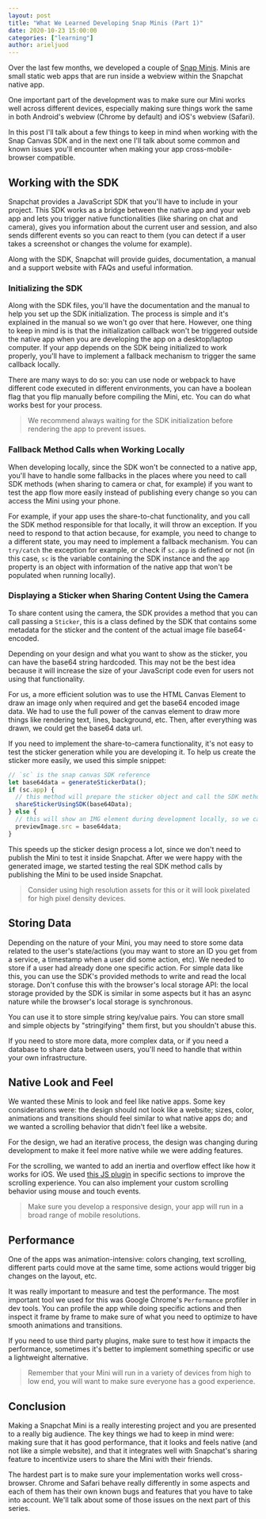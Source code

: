 ```yaml
---
layout: post
title: "What We Learned Developing Snap Minis (Part 1)"
date: 2020-10-23 15:00:00
categories: ["learning"]
author: arieljuod
---
```


Over the last few months, we developed a couple of [Snap Minis](https://www.ombulabs.com/blog/software-development/snap-minis.html). Minis are small static web apps that are run inside a webview within the Snapchat native app.

One important part of the development was to make sure our Mini works well across different devices, especially making sure things work the same in both Android's webview (Chrome by default) and iOS's webview (Safari).

In this post I'll talk about a few things to keep in mind when working with the Snap Canvas SDK and in the next one I'll talk about some common and known issues you'll encounter when making your app cross-mobile-browser compatible.

<!--more-->

## Working with the SDK

Snapchat provides a JavaScript SDK that you'll have to include in your project. This SDK works as a bridge between the native app and your web app and lets you trigger native functionalities (like sharing on chat and camera), gives you information about the current user and session, and also sends different events so you can react to them (you can detect if a user takes a screenshot or changes the volume for example).

Along with the SDK, Snapchat will provide guides, documentation, a manual and a support website with FAQs and useful information.

### Initializing the SDK

Along with the SDK files, you'll have the documentation and the manual to help you set up the SDK initialization. The process is simple and it's explained in the manual so we won't go over that here. However, one thing to keep in mind is is that the initialization callback won't be triggered outside the native app when you are developing the app on a desktop/laptop computer. If your app depends on the SDK being initialized to work properly, you'll have to implement a fallback mechanism to trigger the same callback locally.

There are many ways to do so: you can use node or webpack to have different code executed in different environments, you can have a boolean flag that you flip manually before compiling the Mini, etc. You can do what works best for your process.

> We recommend always waiting for the SDK initialization before rendering the app to prevent issues.

### Fallback Method Calls when Working Locally

When developing locally, since the SDK won't be connected to a native app, you'll have to handle some fallbacks in the places where you need to call SDK methods (when sharing to camera or chat, for example) if you want to test the app flow more easily instead of publishing every change so you can access the Mini using your phone.

For example, if your app uses the share-to-chat functionality, and you call the SDK method responsible for that locally, it will throw an exception. If you need to respond to that action because, for example, you need to change to a different state, you may need to implement a fallback mechanism. You can `try/catch` the exception for example, or check if `sc.app` is defined or not (in this case, `sc` is the variable containing the SDK instance and the `app` property is an object with information of the native app that won't be populated when running locally).

### Displaying a Sticker when Sharing Content Using the Camera

To share content using the camera, the SDK provides a method that you can call passing a `Sticker`, this is a class defined by the SDK that contains some metadata for the sticker and the content of the actual image file base64-encoded.

Depending on your design and what you want to show as the sticker, you can have the base64 string hardcoded. This may not be the best idea because it will increase the size of your JavaScript code even for users not using that functionality.

For us, a more efficient solution was to use the HTML Canvas Element to draw an image only when required and get the base64 encoded image data. We had to use the full power of the canvas element to draw more things like rendering text, lines, background, etc. Then, after everything was drawn, we could get the base64 data url.

If you need to implement the share-to-camera functionality, it's not easy to test the sticker generation while you are developing it. To help us create the sticker more easily, we used this simple snippet:

```javascript
// `sc` is the snap canvas SDK reference
let base64data = generateStickerData();
if (sc.app) {
  // this method will prepare the sticker object and call the SDK methods
  shareStickerUsingSDK(base64Data);
} else {
  // this will show an IMG element during development locally, so we can see what we created
  previewImage.src = base64data;
}
```

This speeds up the sticker design process a lot, since we don't need to publish the Mini to test it inside Snapchat. After we were happy with the generated image, we started testing the real SDK method calls by publishing the Mini to be used inside Snapchat.

> Consider using high resolution assets for this or it will look pixelated for high pixel density devices.

## Storing Data

Depending on the nature of your Mini, you may need to store some data related to the user's state/actions (you may want to store an ID you get from a service, a timestamp when a user did some action, etc). We needed to store if a user had already done one specific action. For simple data like this, you can use the SDK's provided methods to write and read the local storage. Don't confuse this with the browser's local storage API: the local storage provided by the SDK is similar in some aspects but it has an async nature while the browser's local storage is synchronous.

You can use it to store simple string key/value pairs. You can store small and simple objects by "stringifying" them first, but you shouldn't abuse this.

If you need to store more data, more complex data, or if you need a database to share data between users, you'll need to handle that within your own infrastructure.

## Native Look and Feel

We wanted these Minis to look and feel like native apps. Some key considerations were: the design should not look like a website; sizes, color, animations and transitions should feel similar to what native apps do; and we wanted a scrolling behavior that didn't feel like a website.

For the design, we had an iterative process, the design was changing during development to make it feel more native while we were adding features.

For the scrolling, we wanted to add an inertia and overflow effect like how it works for iOS. We used [this JS plugin](https://github.com/idiotWu/smooth-scrollbar) in specific sections to improve the scrolling experience. You can also implement your custom scrolling behavior using mouse and touch events.

> Make sure you develop a responsive design, your app will run in a broad range of mobile resolutions.

## Performance

One of the apps was animation-intensive: colors changing, text scrolling, different parts could move at the same time, some actions would trigger big changes on the layout, etc.

It was really important to measure and test the performance. The most important tool we used for this was Google Chrome's `Performance` profiler in dev tools. You can profile the app while doing specific actions and then inspect it frame by frame to make sure of what you need to optimize to have smooth animations and transitions.

If you need to use third party plugins, make sure to test how it impacts the performance, sometimes it's better to implement something specific or use a lightweight alternative.

> Remember that your Mini will run in a variety of devices from high to low end, you will want to make sure everyone has a good experience.

## Conclusion

Making a Snapchat Mini is a really interesting project and you are presented to a really big audience. The key things we had to keep in mind were: making sure that it has good performance, that it looks and feels native (and not like a simple website), and that it integrates well with Snapchat's sharing feature to incentivize users to share the Mini with their friends.

The hardest part is to make sure your implementation works well cross-browser. Chrome and Safari behave really differently in some aspects and each of them has their own known bugs and features that you have to take into account. We'll talk about some of those issues on the next part of this series.
